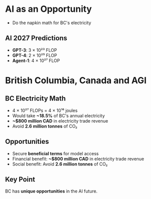 # AI as an Opportunity

- Do the napkin math for BC's electricity

## AI 2027 Predictions
- **GPT-3**: 3 × 10²³ FLOP
- **GPT-4**: 2 × 10²⁵ FLOP  
- **Agent-1**: 4 × 10²⁷ FLOP

# British Columbia, Canada and AGI

## BC Electricity Math
- 4 × 10²⁷ FLOPs = 4 × 10¹⁶ joules
- Would take **~18.5%** of BC's annual electricity
- **~$800 million CAD** in electricity trade revenue
- Avoid **2.6 million tonnes** of CO₂

## Opportunities
- Secure **beneficial terms** for model access
- Financial benefit: **~$800 million CAD** in electricity trade revenue
- Social benefit: Avoid **2.6 million tonnes** of CO₂

## Key Point
BC has **unique opportunities** in the AI future. 
